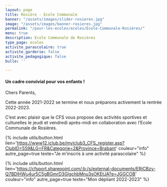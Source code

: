```yaml
---
layout: page
title: Rosière - Ecole Communale
banner: "/assets/images/slider-rosieres.jpg"
image: "/assets/images/banner-rosieres.jpg"
permalink: "/pour-les-ecoles/ecoles/Ecole-Communale-Rosières/"
menu: true
description: Ecole Communale de Rosières
type_page: ecoles
activite_parascolaire: true
activite_garderie: false
activite_pedagogique: false
bulle: ''

---
```


#### **Un cadre convivial pour vos enfants !**

Chers Parents,

Cette année 2021-2022 se termine et nous préparons activement la rentrée 2022-2023.

C’est avec plaisir que le CFS vous propose des activités sportives et culturelles le  jeudi et vendredi après-midi en collaboration avec l’Ecole Communale de Rosières.

{% include utils/button.html  
lien='https://www12.iclub.be/myiclub3_CFS_register.asp?ClubID=559&LG=FR&Categorie=2&Province=Brabant' couleur="info" autre_page=true texte="Je m'inscris à une activité parascolaire" %}

{% include utils/button.html lien='https://cfsport.sharepoint.com/:b:/s/external-documents/ERjCBzy-Q7BDlHWu4ur5C5gBGmrD3GlgchbMnu3sOKEtJA?e=JGGCOB' couleur="info" autre_page=true texte="Mon dépliant 2022-2023" %}